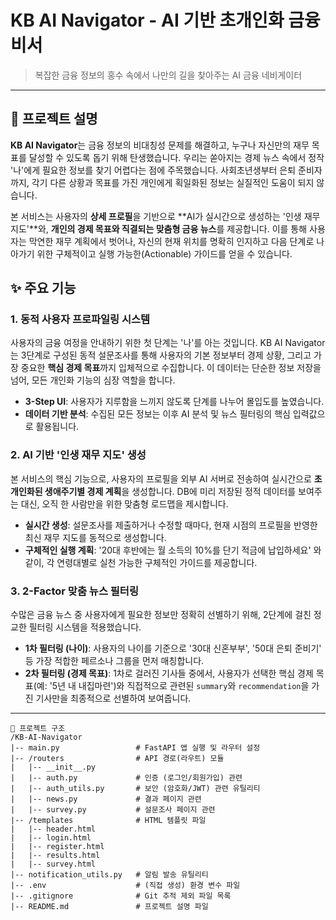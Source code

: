 # KB AI Navigator - AI 기반 초개인화 금융 비서

> 복잡한 금융 정보의 홍수 속에서 나만의 길을 찾아주는 AI 금융 네비게이터

---

## 📖 프로젝트 설명

**KB AI Navigator**는 금융 정보의 비대칭성 문제를 해결하고, 누구나 자신만의 재무 목표를 달성할 수 있도록 돕기 위해 탄생했습니다. 우리는 쏟아지는 경제 뉴스 속에서 정작 '나'에게 필요한 정보를 찾기 어렵다는 점에 주목했습니다. 사회초년생부터 은퇴 준비자까지, 각기 다른 상황과 목표를 가진 개인에게 획일화된 정보는 실질적인 도움이 되지 않습니다.

본 서비스는 사용자의 **상세 프로필**을 기반으로 **AI가 실시간으로 생성하는 '인생 재무 지도'**와, **개인의 경제 목표와 직결되는 맞춤형 금융 뉴스**를 제공합니다. 이를 통해 사용자는 막연한 재무 계획에서 벗어나, 자신의 현재 위치를 명확히 인지하고 다음 단계로 나아가기 위한 구체적이고 실행 가능한(Actionable) 가이드를 얻을 수 있습니다.

## ✨ 주요 기능

### 1. 동적 사용자 프로파일링 시스템

사용자의 금융 여정을 안내하기 위한 첫 단계는 '나'를 아는 것입니다. KB AI Navigator는 3단계로 구성된 동적 설문조사를 통해 사용자의 기본 정보부터 경제 상황, 그리고 가장 중요한 **핵심 경제 목표**까지 입체적으로 수집합니다. 이 데이터는 단순한 정보 저장을 넘어, 모든 개인화 기능의 심장 역할을 합니다.

* **3-Step UI**: 사용자가 지루함을 느끼지 않도록 단계를 나누어 몰입도를 높였습니다.
* **데이터 기반 분석**: 수집된 모든 정보는 이후 AI 분석 및 뉴스 필터링의 핵심 입력값으로 활용됩니다.

### 2. AI 기반 '인생 재무 지도' 생성

본 서비스의 핵심 기능으로, 사용자의 프로필을 외부 AI 서버로 전송하여 실시간으로 **초개인화된 생애주기별 경제 계획**을 생성합니다. DB에 미리 저장된 정적 데이터를 보여주는 대신, 오직 한 사람만을 위한 맞춤형 로드맵을 제시합니다.

* **실시간 생성**: 설문조사를 제출하거나 수정할 때마다, 현재 시점의 프로필을 반영한 최신 재무 지도를 동적으로 생성합니다.
* **구체적인 실행 계획**: '20대 후반에는 월 소득의 10%를 단기 적금에 납입하세요' 와 같이, 각 연령대별로 실천 가능한 구체적인 가이드를 제공합니다.

### 3. 2-Factor 맞춤 뉴스 필터링

수많은 금융 뉴스 중 사용자에게 필요한 정보만 정확히 선별하기 위해, 2단계에 걸친 정교한 필터링 시스템을 적용했습니다.

* **1차 필터링 (나이)**: 사용자의 나이를 기준으로 '30대 신혼부부', '50대 은퇴 준비기' 등 가장 적합한 페르소나 그룹을 먼저 매칭합니다.
* **2차 필터링 (경제 목표)**: 1차로 걸러진 기사들 중에서, 사용자가 선택한 핵심 경제 목표(예: '5년 내 내집마련')와 직접적으로 관련된 `summary`와 `recommendation`을 가진 기사만을 최종적으로 선별하여 보여줍니다.


---


```
📁 프로젝트 구조
/KB-AI-Navigator
|-- main.py                 # FastAPI 앱 실행 및 라우터 설정
|-- /routers                # API 경로(라우트) 모듈
|   |-- __init__.py
|   |-- auth.py             # 인증 (로그인/회원가입) 관련
|   |-- auth_utils.py       # 보안 (암호화/JWT) 관련 유틸리티
|   |-- news.py             # 결과 페이지 관련
|   |-- survey.py           # 설문조사 페이지 관련
|-- /templates              # HTML 템플릿 파일
|   |-- header.html
|   |-- login.html
|   |-- register.html
|   |-- results.html
|   |-- survey.html
|-- notification_utils.py   # 알림 발송 유틸리티
|-- .env                    # (직접 생성) 환경 변수 파일
|-- .gitignore              # Git 추적 제외 파일 목록
|-- README.md               # 프로젝트 설명 파일
```


